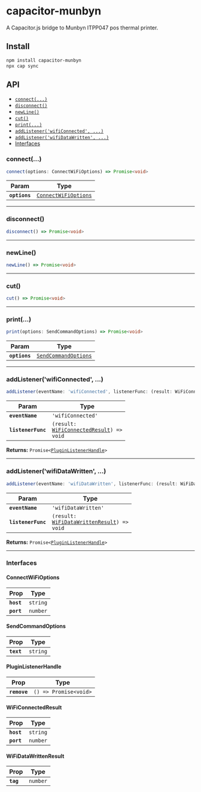 # capacitor-munbyn

A Capacitor.js bridge to Munbyn ITPP047 pos thermal printer.

## Install

```bash
npm install capacitor-munbyn
npx cap sync
```

## API

<docgen-index>

* [`connect(...)`](#connect)
* [`disconnect()`](#disconnect)
* [`newLine()`](#newline)
* [`cut()`](#cut)
* [`print(...)`](#print)
* [`addListener('wifiConnected', ...)`](#addlistenerwificonnected-)
* [`addListener('wifiDataWritten', ...)`](#addlistenerwifidatawritten-)
* [Interfaces](#interfaces)

</docgen-index>

<docgen-api>
<!--Update the source file JSDoc comments and rerun docgen to update the docs below-->

### connect(...)

```typescript
connect(options: ConnectWiFiOptions) => Promise<void>
```

| Param         | Type                                                              |
| ------------- | ----------------------------------------------------------------- |
| **`options`** | <code><a href="#connectwifioptions">ConnectWiFiOptions</a></code> |

--------------------


### disconnect()

```typescript
disconnect() => Promise<void>
```

--------------------


### newLine()

```typescript
newLine() => Promise<void>
```

--------------------


### cut()

```typescript
cut() => Promise<void>
```

--------------------


### print(...)

```typescript
print(options: SendCommandOptions) => Promise<void>
```

| Param         | Type                                                              |
| ------------- | ----------------------------------------------------------------- |
| **`options`** | <code><a href="#sendcommandoptions">SendCommandOptions</a></code> |

--------------------


### addListener('wifiConnected', ...)

```typescript
addListener(eventName: 'wifiConnected', listenerFunc: (result: WiFiConnectedResult) => void) => Promise<PluginListenerHandle>
```

| Param              | Type                                                                                     |
| ------------------ | ---------------------------------------------------------------------------------------- |
| **`eventName`**    | <code>'wifiConnected'</code>                                                             |
| **`listenerFunc`** | <code>(result: <a href="#wificonnectedresult">WiFiConnectedResult</a>) =&gt; void</code> |

**Returns:** <code>Promise&lt;<a href="#pluginlistenerhandle">PluginListenerHandle</a>&gt;</code>

--------------------


### addListener('wifiDataWritten', ...)

```typescript
addListener(eventName: 'wifiDataWritten', listenerFunc: (result: WiFiDataWrittenResult) => void) => Promise<PluginListenerHandle>
```

| Param              | Type                                                                                         |
| ------------------ | -------------------------------------------------------------------------------------------- |
| **`eventName`**    | <code>'wifiDataWritten'</code>                                                               |
| **`listenerFunc`** | <code>(result: <a href="#wifidatawrittenresult">WiFiDataWrittenResult</a>) =&gt; void</code> |

**Returns:** <code>Promise&lt;<a href="#pluginlistenerhandle">PluginListenerHandle</a>&gt;</code>

--------------------


### Interfaces


#### ConnectWiFiOptions

| Prop       | Type                |
| ---------- | ------------------- |
| **`host`** | <code>string</code> |
| **`port`** | <code>number</code> |


#### SendCommandOptions

| Prop       | Type                |
| ---------- | ------------------- |
| **`text`** | <code>string</code> |


#### PluginListenerHandle

| Prop         | Type                                      |
| ------------ | ----------------------------------------- |
| **`remove`** | <code>() =&gt; Promise&lt;void&gt;</code> |


#### WiFiConnectedResult

| Prop       | Type                |
| ---------- | ------------------- |
| **`host`** | <code>string</code> |
| **`port`** | <code>number</code> |


#### WiFiDataWrittenResult

| Prop      | Type                |
| --------- | ------------------- |
| **`tag`** | <code>number</code> |

</docgen-api>

